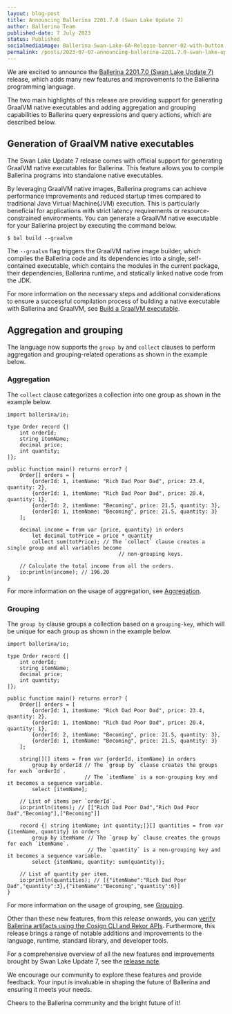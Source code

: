 ```yaml
---
layout: blog-post
title: Announcing Ballerina 2201.7.0 (Swan Lake Update 7)
author: Ballerina Team
published-date: 7 July 2023
status: Published
socialmediaimage: Ballerina-Swan-Lake-GA-Release-banner-02-with-button.png
permalink: /posts/2023-07-07-announcing-ballerina-2201.7.0-swan-lake-update-7/
---
```


<style>.cBlogContent p{white-space: break-spaces !important;}</style>

We are excited to announce the [Ballerina 2201.7.0 (Swan Lake Update 7)](https://ballerina.io/downloads/) release, which adds many new features and improvements to the Ballerina programming language. 

The two main highlights of this release are providing support for generating GraalVM native executables and adding aggregation and grouping capabilities to Ballerina query expressions and query actions, which are described below.

## Generation of GraalVM native executables

The Swan Lake Update 7 release comes with official support for generating GraalVM native executables for Ballerina. This feature allows you to compile Ballerina programs into standalone native executables.

By leveraging GraalVM native images, Ballerina programs can achieve performance improvements and reduced startup times compared to traditional Java Virtual Machine(JVM) execution. This is particularly beneficial for applications with strict latency requirements or resource-constrained environments.
You can generate a GraalVM native executable for your Ballerina project by executing the command below.

```
$ bal build --graalvm
```

The `--graalvm` flag triggers the GraalVM native image builder, which compiles the Ballerina code and its dependencies into a single, self-contained executable, which contains the modules in the current package, their dependencies, Ballerina runtime, and statically linked native code from the JDK.

For more information on the necessary steps and additional considerations to ensure a successful compilation process of building a native executable with Ballerina and GraalVM, see [Build a GraalVM executable](https://ballerina.io/learn/graalvm-executable-overview/). 

## Aggregation and grouping

The language now supports the `group by` and `collect` clauses to perform aggregation and grouping-related operations as shown in the example below. 

### Aggregation

The `collect` clause categorizes a collection into one group as shown in the example below.

```ballerina
import ballerina/io;

type Order record {|
    int orderId;
    string itemName;
    decimal price;
    int quantity;
|};

public function main() returns error? {
    Order[] orders = [
        {orderId: 1, itemName: "Rich Dad Poor Dad", price: 23.4, quantity: 2},
        {orderId: 1, itemName: "Rich Dad Poor Dad", price: 20.4, quantity: 1},
        {orderId: 2, itemName: "Becoming", price: 21.5, quantity: 3},
        {orderId: 1, itemName: "Becoming", price: 21.5, quantity: 3}
    ];

    decimal income = from var {price, quantity} in orders
        let decimal totPrice = price * quantity
        collect sum(totPrice); // The `collect` clause creates a single group and all variables become
                                    // non-grouping keys.

    // Calculate the total income from all the orders.
    io:println(income); // 196.20
}
```

For more information on the usage of aggregation, see [Aggregation](https://ballerina.io/learn/work-with-data-using-queries-in-ballerina/#aggregation).

### Grouping

The `group by` clause groups a collection based on a `grouping-key`, which will be unique for each group as shown in the example below.

```ballerina
import ballerina/io;

type Order record {|
    int orderId;
    string itemName;
    decimal price;
    int quantity;
|};

public function main() returns error? {
    Order[] orders = [
        {orderId: 1, itemName: "Rich Dad Poor Dad", price: 23.4, quantity: 2},
        {orderId: 1, itemName: "Rich Dad Poor Dad", price: 20.4, quantity: 1},
        {orderId: 2, itemName: "Becoming", price: 21.5, quantity: 3},
        {orderId: 1, itemName: "Becoming", price: 21.5, quantity: 3}
    ];

    string[][] items = from var {orderId, itemName} in orders
        group by orderId // The `group by` clause creates the groups for each `orderId`.
                         // The `itemName` is a non-grouping key and it becomes a sequence variable.
        select [itemName];

    // List of items per `orderId`.
    io:println(items); // [["Rich Dad Poor Dad","Rich Dad Poor Dad","Becoming"],["Becoming"]]

    record {| string itemName; int quantity;|}[] quantities = from var {itemName, quantity} in orders
        group by itemName // The `group by` clause creates the groups for each `itemName`.
                          // The `quantity` is a non-grouping key and it becomes a sequence variable.
        select {itemName, quantity: sum(quantity)};

    // List of quantity per item.
    io:println(quantities); // [{"itemName":"Rich Dad Poor Dad","quantity":3},{"itemName":"Becoming","quantity":6}]
}
```

For more information on the usage of grouping, see [Grouping](https://ballerina.io/learn/work-with-data-using-queries-in-ballerina/#grouping).

Other than these new features, from this release onwards, you can [verify Ballerina artifacts using the Cosign CLI and Rekor APIs](https://ballerina.io/downloads/verify-ballerina-artifacts). Furthermore, this release brings a range of notable additions and improvements to the language, runtime, standard library, and developer tools.

For a comprehensive overview of all the new features and improvements brought by Swan Lake Update 7, see the [release note](https://ballerina.io/downloads/swan-lake-release-notes/swan-lake-2201.7.0).

We encourage our community to explore these features and provide feedback. Your input is invaluable in shaping the future of Ballerina and ensuring it meets your needs.

Cheers to the Ballerina community and the bright future of it!
